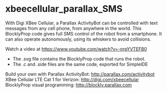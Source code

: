 # xbeecellular_parallax_SMS
With Digi XBee Cellular, a Parallax ActivityBot can be controlled with text messages from any cell phone, from anywhere in the world. This BlocklyProp code gives full SMS control of the robot from a smartphone. It can also operate autonomously, using its whiskers to avoid collisions.

Watch a video at https://www.youtube.com/watch?v=-nrpYVTEFB0

* The .svg file contains the BlocklyProp code that runs the robot.
* The .c and .side files are the same code, exported for SimpleIDE

Build your own with
Parallax ActivityBot: http://parallax.com/activitybot<br>
XBee Cellular LTE Cat 1 for Verizon: http://digi.com/xbeecellular<br>
BlocklyProp visual programming: http://blockly.parallax.com<br>
